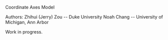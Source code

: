 Coordinate Axes Model

Authors:
Zhihui (Jerry) Zou -- Duke University
Noah Chang -- University of Michigan, Ann Arbor

Work in progress.
